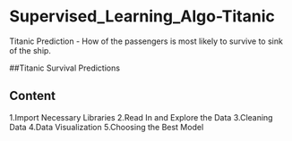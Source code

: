 # Supervised_Learning_Algo-Titanic
Titanic Prediction - How of the passengers is most likely to survive to sink of the ship.

##Titanic Survival Predictions
## Content
 1.Import Necessary Libraries
 2.Read In and Explore the Data
 3.Cleaning Data
 4.Data Visualization
 5.Choosing the Best Model

